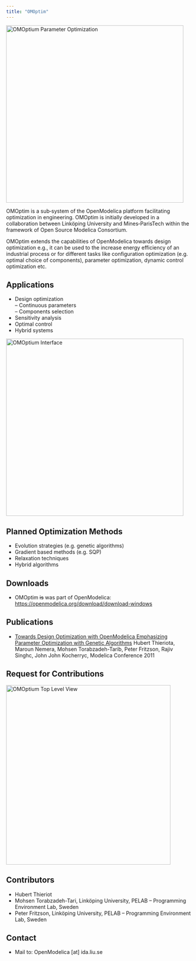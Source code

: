 ```yaml
---
title: "OMOptim"
---
```


<a href="/images/ModelicaTools/OMOptiumParameterOptimicationSenario.jpg" target="_blank" title="OMOptium Optimization Senario"><img style="border: 0;" title="omnotebook" src="/images/ModelicaTools/OMOptiumParameterOptimicationSenario.jpg" alt="OMOptium Parameter Optimization" width="480" border="0" /></a>

OMOptim is a sub‐system of the OpenModelica platform facilitating optimization in engineering. OMOptim is initially developed in a collaboration between Linköping University and Mines‐ParisTech within the framework of Open Source Modelica Consortium.

OMOptim extends the capabilities of OpenModelica towards design optimization e.g., it can be used to the increase energy efficiency of an industrial process or for different tasks like configuration optimization (e.g. optimal choice of components), parameter optimization, dynamic control optimization etc.

## Applications
<ul>
<li>Design optimization<br />– Continuous parameters<br />– Components selection</li>
<li>Sensitivity analysis</li>
<li>Optimal control</li>
<li>Hybrid systems</li>
</ul>
<a href="/images/ModelicaTools/OMOptiumInterface.jpg" target="_blank" title="OMOptium GUI"><img src="/images/ModelicaTools/OMOptiumInterface.jpg" alt="OMOptium Interface" width="480" border="0" /></a>

## Planned Optimization Methods

* Evolution strategies (e.g. genetic algorithms)
* Gradient based methods (e.g. SQP)
* Relaxation techniques
* Hybrid algorithms

## Downloads

* OMOptim ~~is~~ was part of OpenModelica: <a href="/download/download-windows">https://openmodelica.org/download/download-windows</a>

## Publications

* [Towards Design Optimization with OpenModelica Emphasizing Parameter Optimization with Genetic Algorithms](/research/openmodelica_bib/#openmodelica.org:thieriot:modelica:2011) Hubert Thieriota, Maroun Nemera, Mohsen Torabzadeh-Tarib, Peter Fritzson, Rajiv Singhc, John John Kocherryc, Modelica Conference 2011

## Request for Contributions

<a href="/images/ModelicaTools/OMOptiumTopLevelView.jpg" target="_blank" title="OMOptium Top Level View"><img src="/images/ModelicaTools/OMOptiumTopLevelView.jpg" alt="OMOptium Top Level View" width="445" height="486" border="0" /></a>

## Contributors

* Hubert Thieriot
* Mohsen Torabzadeh-Tari, Linköping University, PELAB – Programming Environment Lab, Sweden
* Peter Fritzson, Linköping University, PELAB – Programming Environment Lab, Sweden

## Contact

* Mail to: OpenModelica [at] ida.liu.se
